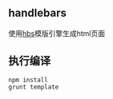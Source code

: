 handlebars
-------
使用[hbs](https://github.com/donpark/hbs)模版引擎生成html页面

## 执行编译
```
npm install
grunt template
```


